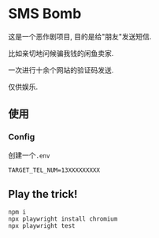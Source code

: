 # SMS Bomb 

这是一个恶作剧项目, 目的是给"朋友"发送短信.

比如亲切地问候骗我钱的闲鱼卖家.

一次进行十余个网站的验证码发送.

仅供娱乐. 

## 使用

### Config

创建一个`.env`

```
TARGET_TEL_NUM=13XXXXXXXXX  
```


## Play the trick!

```
npm i
npx playwright install chromium
npx playwright test
```